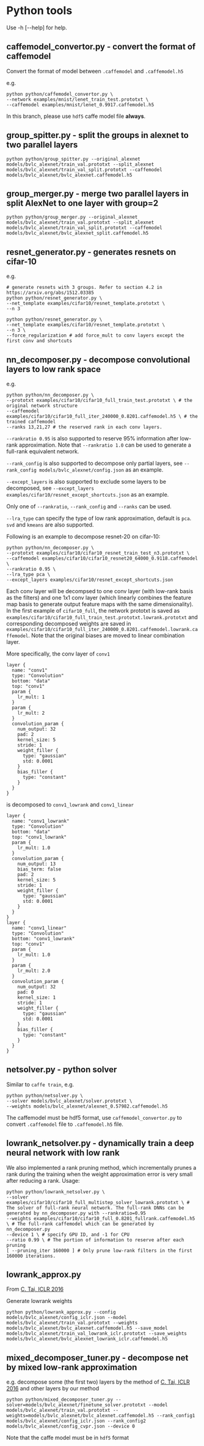 # Python tools
Use -h [--help] for help.

## caffemodel_convertor.py - convert the format of caffemodel 
Convert the format of model between `.caffemodel` and `.caffemodel.h5`

e.g.
```
python python/caffemodel_convertor.py \
--network examples/mnist/lenet_train_test.prototxt \
--caffemodel examples/mnist/lenet_0.9917.caffemodel.h5
```
In this branch, please use `hdf5` caffe model file **always**.

## group_spitter.py - split the groups in alexnet to two parallel layers
```
python python/group_spitter.py --original_alexnet models/bvlc_alexnet/train_val.prototxt --split_alexnet models/bvlc_alexnet/train_val_split.prototxt --caffemodel models/bvlc_alexnet/bvlc_alexnet.caffemodel.h5
```

## group_merger.py - merge two parallel layers in split AlexNet to one layer with group=2
```
python python/group_merger.py --original_alexnet models/bvlc_alexnet/train_val.prototxt --split_alexnet models/bvlc_alexnet/train_val_split.prototxt --caffemodel models/bvlc_alexnet/bvlc_alexnet_split.caffemodel.h5
```

## resnet_generator.py - generates resnets on cifar-10

e.g.
```
# generate resnets with 3 groups. Refer to section 4.2 in https://arxiv.org/abs/1512.03385
python python/resnet_generator.py \
--net_template examples/cifar10/resnet_template.prototxt \
--n 3

python python/resnet_generator.py \
--net_template examples/cifar10/resnet_template.prototxt \
--n 3 \
--force_regularization # add force_mult to conv layers except the first conv and shortcuts

```

## nn_decomposer.py - decompose convolutional layers to low rank space
e.g.
```
python python/nn_decomposer.py \
--prototxt examples/cifar10/cifar10_full_train_test.prototxt \ # the original network structure
--caffemodel examples/cifar10/cifar10_full_iter_240000_0.8201.caffemodel.h5 \ # the trained caffemodel
--ranks 13,21,27 # the reserved rank in each conv layers.
```

`--rankratio 0.95` is also supported to reserve 95% information after low-rank approximation. Note that `--rankratio 1.0` can be used to generate a full-rank equivalent network.

`--rank_config` is also supported to decompose only partial layers, see `--rank_config models/bvlc_alexnet/config.json` as an example.

`--except_layers` is also supported to exclude some layers to be decomposed, see `--except_layers examples/cifar10/resnet_except_shortcuts.json` as an example.

Only one of `--rankratio`, `--rank_config` and `--ranks` can be used.

`--lra_type` can specify the type of low rank approximation, default is `pca`. `svd` and `kmeans` are also supported.

Following is an example to decompose resnet-20 on cifar-10:

```
python python/nn_decomposer.py \
--prototxt examples/cifar10/cifar10_resnet_train_test_n3.prototxt \
--caffemodel examples/cifar10/cifar10_resnet20_64000_0.9118.caffemodel \
--rankratio 0.95 \
--lra_type pca \
--except_layers examples/cifar10/resnet_except_shortcuts.json
```

Each conv layer will be decompsed to one conv layer (with low-rank basis as the filters) and one 1x1 conv layer (which linearly combines the feature map basis to generate output feature maps with the same dimensionality).
In the first example of `cifar10_full`, the network prototxt is saved as `examples/cifar10/cifar10_full_train_test.prototxt.lowrank.prototxt` and corresponding decomposed weights are saved in `examples/cifar10/cifar10_full_iter_240000_0.8201.caffemodel.lowrank.caffemodel`. Note that the original biases are moved to linear combination layer.

More specifically, the conv layer of `conv1`
```
layer {
  name: "conv1"
  type: "Convolution"
  bottom: "data"
  top: "conv1"
  param {
    lr_mult: 1
  }
  param {
    lr_mult: 2
  }
  convolution_param {
    num_output: 32
    pad: 2
    kernel_size: 5
    stride: 1
    weight_filler {
      type: "gaussian"
      std: 0.0001
    }
    bias_filler {
      type: "constant"
    }
  }
}
```
is decomposed to `conv1_lowrank` and `conv1_linear`
```
layer {
  name: "conv1_lowrank"
  type: "Convolution"
  bottom: "data"
  top: "conv1_lowrank"
  param {
    lr_mult: 1.0
  }
  convolution_param {
    num_output: 13
    bias_term: false
    pad: 2
    kernel_size: 5
    stride: 1
    weight_filler {
      type: "gaussian"
      std: 0.0001
    }
  }
}
layer {
  name: "conv1_linear"
  type: "Convolution"
  bottom: "conv1_lowrank"
  top: "conv1"
  param {
    lr_mult: 1.0
  }
  param {
    lr_mult: 2.0
  }
  convolution_param {
    num_output: 32
    pad: 0
    kernel_size: 1
    stride: 1
    weight_filler {
      type: "gaussian"
      std: 0.0001
    }
    bias_filler {
      type: "constant"
    }
  }
}
```

## netsolver.py - python solver 
Similar to `caffe train`, e.g.
```
python python/netsolver.py \
--solver models/bvlc_alexnet/solver.prototxt \
--weights models/bvlc_alexnet/alexnet_0.57982.caffemodel.h5
```
The caffemodel must be hdf5 format, use `caffemodel_convertor.py` to convert `.caffemodel` file to `.caffemodel.h5` file.

## lowrank_netsolver.py - dynamically train a deep neural network with low rank
We also implemented a rank pruning method, which incrementally prunes a rank during the training when the weight approximation error is very small after reducing a rank. 
Usage:
```
python python/lowrank_netsolver.py \
--solver examples/cifar10/cifar10_full_multistep_solver_lowrank.prototxt \ # The solver of full-rank neural network. The full-rank DNNs can be generated by nn_decomposer.py with --rankratio=0.95
--weights examples/cifar10/cifar10_full_0.8201_fullrank.caffemodel.h5 \ # The full-rank caffemodel which can be generated by nn_decomposer.py
--device 1 \ # specify GPU ID, and -1 for CPU
--ratio 0.99 \ # The portion of information to reserve after each pruning
[ --pruning_iter 160000 ] # Only prune low-rank filters in the first 160000 iterations.
```

## lowrank_approx.py
From [C. Tai, ICLR 2016](https://github.com/chengtaipu/lowrankcnn)

Generate lowrank weights
```
python python/lowrank_approx.py --config models/bvlc_alexnet/config_iclr.json --model models/bvlc_alexnet/train_val.prototxt --weights models/bvlc_alexnet/bvlc_alexnet.caffemodel.h5 --save_model models/bvlc_alexnet/train_val_lowrank_iclr.prototxt --save_weights models/bvlc_alexnet/bvlc_alexnet_lowrank_iclr.caffemodel.h5
```

## mixed_decomposer_tuner.py - decompose net by mixed low-rank approximation
e.g. decompose some (the first two) layers by the method of [C. Tai, ICLR 2016](https://github.com/chengtaipu/lowrankcnn) and other layers by our method

```
python python/mixed_decomposer_tuner.py --solver=models/bvlc_alexnet/finetune_solver.prototxt --model models/bvlc_alexnet/train_val.prototxt --weights=models/bvlc_alexnet/bvlc_alexnet.caffemodel.h5 --rank_config1 models/bvlc_alexnet/config_iclr.json --rank_config2 models/bvlc_alexnet/config_cvpr.json --device 0
```
Note that the caffe model must be in `hdf5` format
